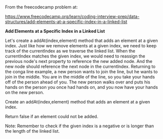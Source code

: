 From the freecodecamp problem at:

https://www.freecodecamp.org/learn/coding-interview-prep/data-structures/add-elements-at-a-specific-index-in-a-linked-list

**Add Elements at a Specific Index in a Linked List**

Let's create a addAt(index,element) method that adds an element at a given index. Just like how we remove elements at a given index, we need to keep track of the currentIndex as we traverse the linked list. When the currentIndex matches the given index, we would need to reassign the previous node's next property to reference the new added node. And the new node should reference the next node in the currentIndex. Returning to the conga line example, a new person wants to join the line, but he wants to join in the middle. You are in the middle of the line, so you take your hands off of the person ahead of you. The new person walks over and puts his hands on the person you once had hands on, and you now have your hands on the new person.

Create an addAt(index,element) method that adds an element at a given index. 

Return false if an element could not be added. 

Note: Remember to check if the given index is a negative or is longer than the length of the linked list.
